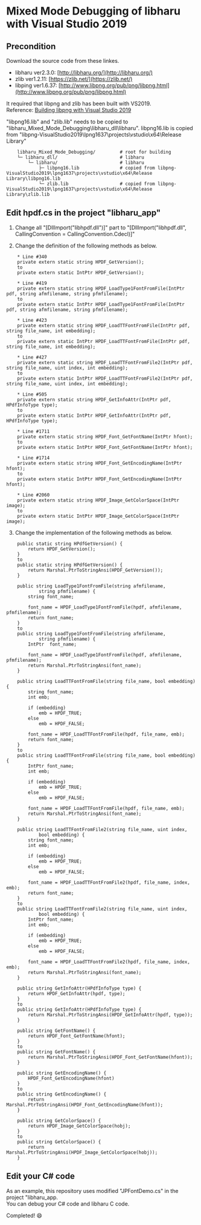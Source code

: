 # **Mixed Mode Debugging of libharu with Visual Studio 2019**

## Precondition
Download the source code from these linkes.
 - libharu ver2.3.0: [http://libharu.org/](http://libharu.org/)
 - zlib ver1.2.11: [https://zlib.net/](https://zlib.net/)
 - libping ver1.6.37: [http://www.libpng.org/pub/png/libpng.html](http://www.libpng.org/pub/png/libpng.html)

It required that libpng and zlib has been built with VS2019.<br>
Reference: [Building libpng with Visual Studio 2019](https://github.com/mryssng/libpng-VisualStudio2019)

"libpng16.lib" and "zlib.lib" needs to be copied to "libharu_Mixed_Mode_Debugging\libharu_dll\libharu".
libpng16.lib is copied from "libpng-VisualStudio2019\lpng1637\projects\vstudio\x64\Release Library\"

	    libharu_Mixed_Mode_Debugging/         # root for building
	    └─ libharu_dll/                       # libharu
	        └─ libharu/                       # libharu
	            ├─ libpng16.lib               # copied from libpng-VisualStudio2019\lpng1637\projects\vstudio\x64\Release Library\libpng16.lib
	            └─ zlib.lib                   # copied from libpng-VisualStudio2019\lpng1637\projects\vstudio\x64\Release Library\zlib.lib
    
## Edit hpdf.cs in the project "libharu_app"
1. Change all "[DllImport("libhpdf.dll")]" part to "[DllImport("libhpdf.dll", CallingConvention = CallingConvention.Cdecl)]" 

2. Change the definition of the following methods as below.<br>

```
    * Line #340
    private extern static string HPDF_GetVersion();
    to
    private extern static IntPtr HPDF_GetVersion();

    * Line #419
    private extern static string HPDF_LoadType1FontFromFile(IntPtr pdf, string afmfilename, string pfmfilename);
    to
    private extern static IntPtr HPDF_LoadType1FontFromFile(IntPtr pdf, string afmfilename, string pfmfilename);

    * Line #423
    private extern static string HPDF_LoadTTFontFromFile(IntPtr pdf, string file_name, int embedding);
    to
    private extern static IntPtr HPDF_LoadTTFontFromFile(IntPtr pdf, string file_name, int embedding);

    * Line #427
    private extern static string HPDF_LoadTTFontFromFile2(IntPtr pdf, string file_name, uint index, int embedding);
    to
    private extern static IntPtr HPDF_LoadTTFontFromFile2(IntPtr pdf, string file_name, uint index, int embedding);

    * Line #505
    private extern static string HPDF_GetInfoAttr(IntPtr pdf, HPdfInfoType type);
    to
    private extern static IntPtr HPDF_GetInfoAttr(IntPtr pdf, HPdfInfoType type);

    * Line #1711
    private extern static string HPDF_Font_GetFontName(IntPtr hfont);
    to
    private extern static IntPtr HPDF_Font_GetFontName(IntPtr hfont);

    * Line #1714
    private extern static string HPDF_Font_GetEncodingName(IntPtr hfont);
    to
    private extern static IntPtr HPDF_Font_GetEncodingName(IntPtr hfont);
      
    * Line #2060
    private extern static string HPDF_Image_GetColorSpace(IntPtr image);
    to
    private extern static IntPtr HPDF_Image_GetColorSpace(IntPtr image);
```

3. Change the implementation of the following methods as below.<br>
```
    public static string HPdfGetVersion() {
        return HPDF_GetVersion();
    }
    to
    public static string HPdfGetVersion() {
        return Marshal.PtrToStringAnsi(HPDF_GetVersion());
    }
```
```
    public string LoadType1FontFromFile(string afmfilename,
            string pfmfilename) {
        string font_name;

        font_name = HPDF_LoadType1FontFromFile(hpdf, afmfilename, pfmfilename);
        return font_name;
    }
    to
    public string LoadType1FontFromFile(string afmfilename,
            string pfmfilename) {
        IntPtr  font_name;

        font_name = HPDF_LoadType1FontFromFile(hpdf, afmfilename, pfmfilename);
        return Marshal.PtrToStringAnsi(font_name);
    }
```
```
    public string LoadTTFontFromFile(string file_name, bool embedding) {
        string font_name;
        int emb;

        if (embedding)
            emb = HPDF_TRUE;
        else
            emb = HPDF_FALSE;

        font_name = HPDF_LoadTTFontFromFile(hpdf, file_name, emb);
        return font_name;
    }
    to
    public string LoadTTFontFromFile(string file_name, bool embedding) {
        IntPtr font_name;
        int emb;

        if (embedding)
            emb = HPDF_TRUE;
        else
            emb = HPDF_FALSE;

        font_name = HPDF_LoadTTFontFromFile(hpdf, file_name, emb);
        return Marshal.PtrToStringAnsi(font_name);
    }
```
```
    public string LoadTTFontFromFile2(string file_name, uint index,
            bool embedding) {
        string font_name;
        int emb;

        if (embedding)
            emb = HPDF_TRUE;
        else
            emb = HPDF_FALSE;

        font_name = HPDF_LoadTTFontFromFile2(hpdf, file_name, index, emb);
        return font_name;
    }
    to
    public string LoadTTFontFromFile2(string file_name, uint index,
            bool embedding) {
        IntPtr font_name;
        int emb;

        if (embedding)
            emb = HPDF_TRUE;
        else
            emb = HPDF_FALSE;

        font_name = HPDF_LoadTTFontFromFile2(hpdf, file_name, index, emb);
        return Marshal.PtrToStringAnsi(font_name);
    }
```
```
    public string GetInfoAttr(HPdfInfoType type) {
        return HPDF_GetInfoAttr(hpdf, type);
    }
    to
    public string GetInfoAttr(HPdfInfoType type) {
        return Marshal.PtrToStringAnsi(HPDF_GetInfoAttr(hpdf, type));
    }
```
```
    public string GetFontName() {
        return HPDF_Font_GetFontName(hfont);
    }
    to
    public string GetFontName() {
        return Marshal.PtrToStringAnsi(HPDF_Font_GetFontName(hfont));
    }
```
```
    public string GetEncodingName() {
        HPDF_Font_GetEncodingName(hfont)
    }
    to
    public string GetEncodingName() {
        return Marshal.PtrToStringAnsi(HPDF_Font_GetEncodingName(hfont));
    }
```
```
    public string GetColorSpace() {
        return HPDF_Image_GetColorSpace(hobj);
    }
    to
    public string GetColorSpace() {
        return Marshal.PtrToStringAnsi(HPDF_Image_GetColorSpace(hobj));
    }
```
 
## Edit your C# code
As an example, this repository uses modified "JPFontDemo.cs" in the project "libharu_app.<br>
You can debug your C# code and libharu C code.

Completed! 😄
